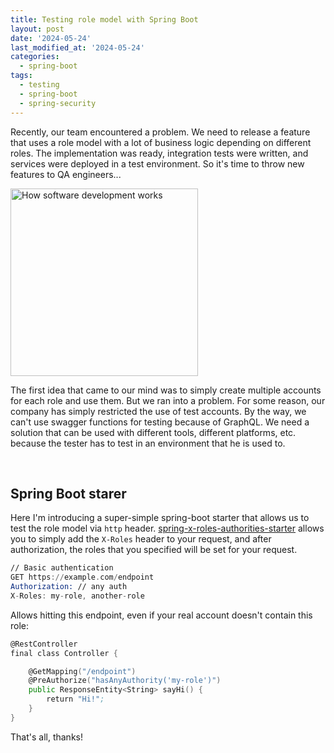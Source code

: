 ```yaml
---
title: Testing role model with Spring Boot
layout: post
date: '2024-05-24'
last_modified_at: '2024-05-24'
categories:
  - spring-boot
tags:
  - testing
  - spring-boot
  - spring-security
---
```


Recently, our team encountered a problem. We need to release a feature that
uses a role model with a lot of business logic depending on different roles.
The implementation was ready, integration tests were written, and services were deployed in a test
environment.
So it's time to throw new features to QA engineers...

<img width="300" title="How software development works" alt="How software development works" src="https://imgs.xkcd.com/comics/software_development.png">

The first idea that came to our mind was to simply create multiple accounts for each role and use
them.
But we ran into a problem.
For some reason, our company has simply restricted the use of test accounts.
By the way, we can't use swagger functions for testing because of GraphQL.
We need a solution that can be used with different tools, different platforms, etc.
because the tester has to test in an environment that he is used to.

<br/>

## Spring Boot starer

Here I'm introducing a super-simple spring-boot starter that allows us to test the role model
via `http` header. [spring-x-roles-authorities-starter](https://github.com/l3r8yJ/spring-x-roles-authorities-starter)
allows
you to simply add the `X-Roles` header to your request, and after authorization, the roles that you
specified will be set for your request.

```asm
// Basic authentication
GET https://example.com/endpoint
Authorization: // any auth
X-Roles: my-role, another-role
```

Allows hitting this endpoint, even if your real account doesn't contain this role:

```asm
@RestController
final class Controller {

    @GetMapping("/endpoint")
    @PreAuthorize("hasAnyAuthority('my-role')")
    public ResponseEntity<String> sayHi() {
        return "Hi!";
    }
}
```

That's all, thanks!

